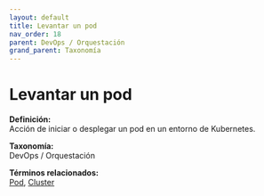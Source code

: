 ```yaml
---
layout: default
title: Levantar un pod
nav_order: 18
parent: DevOps / Orquestación
grand_parent: Taxonomía
---
```


# Levantar un pod

**Definición:**  
Acción de iniciar o desplegar un pod en un entorno de Kubernetes.

**Taxonomía:**  
DevOps / Orquestación

**Términos relacionados:**  
[Pod](https://maleniski.github.io/diccionario-angl-tec-mx/docs/taxonomia/devops--/--orquestación/pod.html), [Cluster](https://maleniski.github.io/diccionario-angl-tec-mx/docs/taxonomia/devops--/--orquestación/cluster.html)
